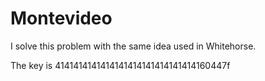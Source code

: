# Montevideo


I solve this problem with the same idea used in Whitehorse.

The key is 4141414141414141414141414141414160447f
